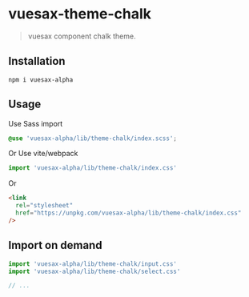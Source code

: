 # vuesax-theme-chalk

> vuesax component chalk theme.

## Installation

```shell
npm i vuesax-alpha
```

## Usage

Use Sass import

```css
@use 'vuesax-alpha/lib/theme-chalk/index.scss';
```

Or Use vite/webpack

```javascript
import 'vuesax-alpha/lib/theme-chalk/index.css'
```

Or

```html
<link
  rel="stylesheet"
  href="https://unpkg.com/vuesax-alpha/lib/theme-chalk/index.css"
/>
```

## Import on demand

```javascript
import 'vuesax-alpha/lib/theme-chalk/input.css'
import 'vuesax-alpha/lib/theme-chalk/select.css'

// ...
```
